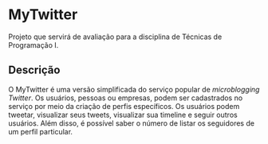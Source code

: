 # MyTwitter

Projeto que servirá de avaliação para a disciplina de Técnicas de Programação I. 

## Descrição

O MyTwitter	é uma versão simplificada do serviço popular de *microblogging Twitter*. Os usuários, pessoas ou 
empresas, podem ser	cadastrados	no serviço por meio	da criação de perfis específicos. Os usuários podem	tweetar,
visualizar	seus tweets, visualizar	sua	timeline e seguir outros usuários. Além disso, é possível saber o número de 
listar	os seguidores de um perfil particular.	


